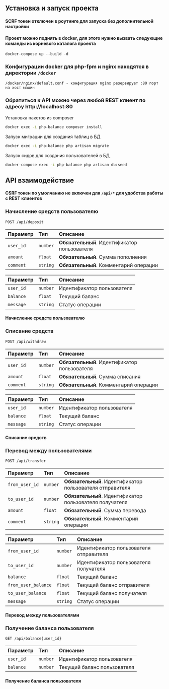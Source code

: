 ## Установка и запуск проекта

#### SCRF токен отключен в роутинге для запуска без дополнительной настройки

#### Проект можно поднять в docker, для этого нужно вызвать следующие команды из корневого каталога проекта

```cli
docker-compose up --build -d
```

### Конфигурации docker для php-fpm и nginx находятся в директории ```/docker```

``` dir
/docker/nginx/default.conf - конфигурация nginx резервирует :80 порт на хост машин
```



### Обратиться к API можно через любой REST клиент по адресу http://localhost:80

Установка пакетов из composer

```bash
docker exec -i php-balance composer install
```

Запуск миграции для создания таблиц в БД

```bash
docker exec -i php-balance php artisan migrate
```

Запуск сидов для создания пользователей в БД

```bash
docker-compose exec -i php-balance php artisan db:seed
```

## API взаимодействие

#### CSRF токен по умолчанию не включен для `/api/*` для удобства работы с REST клиентов

### Начисление средств пользователю

```http
POST /api/deposit
```

| Параметр  | Тип      | Описание                                     |
|:----------|:---------|:---------------------------------------------|
| `user_id` | `number` | **Обязательный**. Идентификатор пользователя |
| `amount`  | `float`  | **Обязательный**. Сумма пополнения           |
| `comment` | `string` | **Обязательный**. Комментарий операции       |

| Параметр       | Тип      | Описание                   |
|:---------------|:---------|:---------------------------|
| `user_id`      | `number` | Идентификатор пользователя |
| `balance`      | `float`  | Текущий баланс             |
| `message`      | `string` | Статус операции            |

#### Начисление средств пользователю

### Списание средств

```http
POST /api/withdraw
```

| Параметр  | Тип      | Описание                                     |
|:----------|:---------|:---------------------------------------------|
| `user_id` | `number` | **Обязательный**. Идентификатор пользователя |
| `amount`  | `float`  | **Обязательный**. Сумма списания             |
| `comment` | `string` | **Обязательный**. Комментарий операции       |

| Параметр       | Тип      | Описание                   |
|:---------------|:---------|:---------------------------|
| `user_id`      | `number` | Идентификатор пользователя |
| `balance`      | `float`  | Текущий баланс             |
| `message`      | `string` | Статус операции            |

#### Списание средств

### Перевод между пользователями

```http
POST /api/transfer
```

| Параметр       | Тип      | Описание                                                 |
|:---------------|:---------|:---------------------------------------------------------|
| `from_user_id` | `number` | **Обязательный**. Идентификатор пользователя отправителя |
| `to_user_id`   | `number` | **Обязательный**. Идентификатор пользователя получателя  |
| `amount`       | `float`  | **Обязательный**. Сумма перевода                         |
| `comment`      | `string` | **Обязательный**. Комментарий операции                   |

| Параметр                | Тип      | Описание                               |
|:------------------------|:---------|:---------------------------------------|
| `from_user_id`          | `number` | Идентификатор пользователя отправителя |
| `to_user_id`            | `number` | Идентификатор пользователя получателя  |
| `balance`               | `float`  | Текущий баланс                         |
| `from_user_balance`     | `float`  | Текущий баланс отправителя             |
| `to_user_balance`       | `float`  | Текущий баланс получателя              |
| `message`               | `string` | Статус операции                        |

#### Перевод между пользователями

### Получение баланса пользователя

```http
GET /api/balance{user_id}
```

| Параметр  | Тип      | Описание                    |
|:----------|:---------|:----------------------------|
| `user_id` | `number` | Идентификатор пользователя  |
| `balance` | `number` | Текущий баланс пользователя |

#### Получение баланса пользователя
